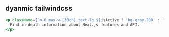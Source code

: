 ## dyanmic tailwindcss

```jsx
<p className={`m-0 max-w-[30ch] text-lg ${isActive ? 'bg-gray-200' : ''} ${customClassName}`}>
  Find in-depth information about Next.js features and API.
</p>
```